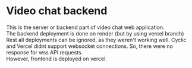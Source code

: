 # Video chat backend
This is the server or backend part of video chat web application. <br>
The backend deployment is done on render (but by using vercel branch) <br>
Rest all deployments can be ignored, as they weren't working well. Cyclic and Vercel didnt support websocket connections. So, there were no response for wss API requests.<br>
However, frontend is deployed on vercel.
